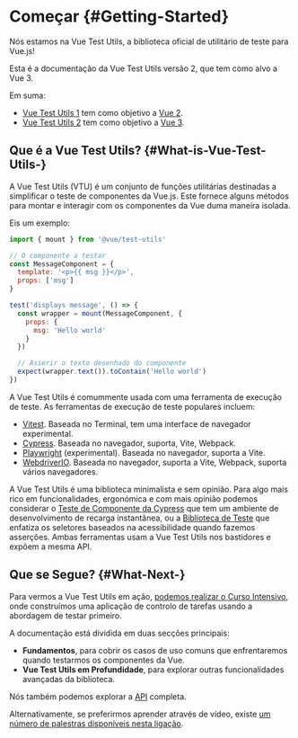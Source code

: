 # Começar {#Getting-Started}

Nós estamos na Vue Test Utils, a biblioteca oficial de utilitário de teste para Vue.js!

Esta é a documentação da Vue Test Utils versão 2, que tem como alvo a Vue 3.

Em suma:

- [Vue Test Utils 1](https://github.com/vuejs/vue-test-utils/) tem como objetivo a [Vue 2](https://github.com/vuejs/vue/).
- [Vue Test Utils 2](https://github.com/vuejs/test-utils/) tem como objetivo a [Vue 3](https://github.com/vuejs/core/).

## Que é a Vue Test Utils? {#What-is-Vue-Test-Utils-}

A Vue Test Utils (VTU) é um conjunto de funções utilitárias destinadas a simplificar o teste de componentes da Vue.js. Este fornece alguns métodos para montar e interagir com os componentes da Vue duma maneira isolada.

Eis um exemplo:

```js
import { mount } from '@vue/test-utils'

// O componente a testar
const MessageComponent = {
  template: '<p>{{ msg }}</p>',
  props: ['msg']
}

test('displays message', () => {
  const wrapper = mount(MessageComponent, {
    props: {
      msg: 'Hello world'
    }
  })

  // Asserir o texto desenhado do componente
  expect(wrapper.text()).toContain('Hello world')
})
```

A Vue Test Utils é comummente usada com uma ferramenta de execução de teste. As ferramentas de execução de teste populares incluem:

- [Vitest](https://vitest.dev/). Baseada no Terminal, tem uma interface de navegador experimental.
- [Cypress](https://cypress.io/). Baseada no navegador, suporta, Vite, Webpack.
- [Playwright](https://playwright.dev/docs/test-components) (experimental). Baseada no navegador, suporta a Vite.
- [WebdriverIO](https://webdriver.io/docs/component-testing/vue). Baseada no navegador, suporta a Vite, Webpack, suporta vários navegadores.

A Vue Test Utils é uma biblioteca minimalista e sem opinião. Para algo mais rico em funcionalidades, ergonómica e com mais opinião podemos considerar o [Teste de Componente da Cypress](https://docs.cypress.io/guides/component-testing/overview) que tem um ambiente de desenvolvimento de recarga instantânea, ou a [Biblioteca de Teste](https://testing-library.com/docs/vue-testing-library/intro/) que enfatiza os seletores baseados na acessibilidade quando fazemos asserções. Ambas ferramentas usam a Vue Test Utils nos bastidores e expõem a mesma API.

## Que se Segue? {#What-Next-}

Para vermos a Vue Test Utils em ação, [podemos realizar o Curso Intensivo](../guide/essentials/a-crash-course), onde construímos uma aplicação de controlo de tarefas usando a abordagem de testar primeiro.

A documentação está dividida em duas secções principais:

- **Fundamentos**, para cobrir os casos de uso comuns que enfrentaremos quando testarmos os componentes da Vue.
- **Vue Test Utils em Profundidade**, para explorar outras funcionalidades avançadas da biblioteca.

Nós também podemos explorar a [API](../api/) completa.

Alternativamente, se preferirmos aprender através de vídeo, existe [um número de palestras disponíveis nesta ligação](https://www.youtube.com/playlist?list=PLC2LZCNWKL9ahK1IoODqYxKu5aA9T5IOA).
